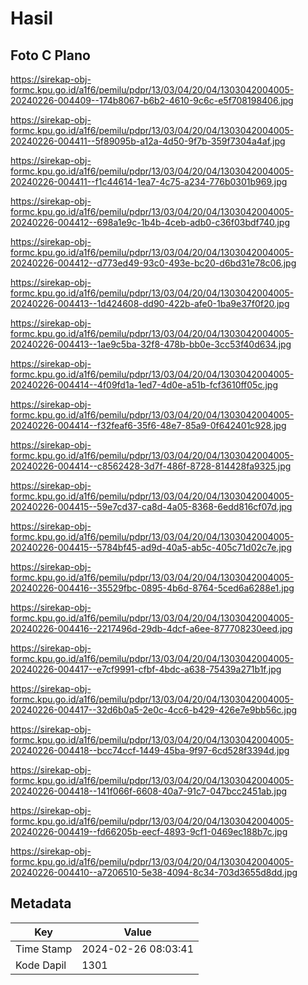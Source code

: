 # Hasil

## Foto C Plano

https://sirekap-obj-formc.kpu.go.id/a1f6/pemilu/pdpr/13/03/04/20/04/1303042004005-20240226-004409--174b8067-b6b2-4610-9c6c-e5f708198406.jpg

https://sirekap-obj-formc.kpu.go.id/a1f6/pemilu/pdpr/13/03/04/20/04/1303042004005-20240226-004411--5f89095b-a12a-4d50-9f7b-359f7304a4af.jpg

https://sirekap-obj-formc.kpu.go.id/a1f6/pemilu/pdpr/13/03/04/20/04/1303042004005-20240226-004411--f1c44614-1ea7-4c75-a234-776b0301b969.jpg

https://sirekap-obj-formc.kpu.go.id/a1f6/pemilu/pdpr/13/03/04/20/04/1303042004005-20240226-004412--698a1e9c-1b4b-4ceb-adb0-c36f03bdf740.jpg

https://sirekap-obj-formc.kpu.go.id/a1f6/pemilu/pdpr/13/03/04/20/04/1303042004005-20240226-004412--d773ed49-93c0-493e-bc20-d6bd31e78c06.jpg

https://sirekap-obj-formc.kpu.go.id/a1f6/pemilu/pdpr/13/03/04/20/04/1303042004005-20240226-004413--1d424608-dd90-422b-afe0-1ba9e37f0f20.jpg

https://sirekap-obj-formc.kpu.go.id/a1f6/pemilu/pdpr/13/03/04/20/04/1303042004005-20240226-004413--1ae9c5ba-32f8-478b-bb0e-3cc53f40d634.jpg

https://sirekap-obj-formc.kpu.go.id/a1f6/pemilu/pdpr/13/03/04/20/04/1303042004005-20240226-004414--4f09fd1a-1ed7-4d0e-a51b-fcf3610ff05c.jpg

https://sirekap-obj-formc.kpu.go.id/a1f6/pemilu/pdpr/13/03/04/20/04/1303042004005-20240226-004414--f32feaf6-35f6-48e7-85a9-0f642401c928.jpg

https://sirekap-obj-formc.kpu.go.id/a1f6/pemilu/pdpr/13/03/04/20/04/1303042004005-20240226-004414--c8562428-3d7f-486f-8728-814428fa9325.jpg

https://sirekap-obj-formc.kpu.go.id/a1f6/pemilu/pdpr/13/03/04/20/04/1303042004005-20240226-004415--59e7cd37-ca8d-4a05-8368-6edd816cf07d.jpg

https://sirekap-obj-formc.kpu.go.id/a1f6/pemilu/pdpr/13/03/04/20/04/1303042004005-20240226-004415--5784bf45-ad9d-40a5-ab5c-405c71d02c7e.jpg

https://sirekap-obj-formc.kpu.go.id/a1f6/pemilu/pdpr/13/03/04/20/04/1303042004005-20240226-004416--35529fbc-0895-4b6d-8764-5ced6a6288e1.jpg

https://sirekap-obj-formc.kpu.go.id/a1f6/pemilu/pdpr/13/03/04/20/04/1303042004005-20240226-004416--2217496d-29db-4dcf-a6ee-877708230eed.jpg

https://sirekap-obj-formc.kpu.go.id/a1f6/pemilu/pdpr/13/03/04/20/04/1303042004005-20240226-004417--e7cf9991-cfbf-4bdc-a638-75439a271b1f.jpg

https://sirekap-obj-formc.kpu.go.id/a1f6/pemilu/pdpr/13/03/04/20/04/1303042004005-20240226-004417--32d6b0a5-2e0c-4cc6-b429-426e7e9bb56c.jpg

https://sirekap-obj-formc.kpu.go.id/a1f6/pemilu/pdpr/13/03/04/20/04/1303042004005-20240226-004418--bcc74ccf-1449-45ba-9f97-6cd528f3394d.jpg

https://sirekap-obj-formc.kpu.go.id/a1f6/pemilu/pdpr/13/03/04/20/04/1303042004005-20240226-004418--141f066f-6608-40a7-91c7-047bcc2451ab.jpg

https://sirekap-obj-formc.kpu.go.id/a1f6/pemilu/pdpr/13/03/04/20/04/1303042004005-20240226-004419--fd66205b-eecf-4893-9cf1-0469ec188b7c.jpg

https://sirekap-obj-formc.kpu.go.id/a1f6/pemilu/pdpr/13/03/04/20/04/1303042004005-20240226-004410--a7206510-5e38-4094-8c34-703d3655d8dd.jpg


## Metadata

| Key        | Value               |
| ---------- | ------------------- |
| Time Stamp | 2024-02-26 08:03:41 |
| Kode Dapil | 1301                |



